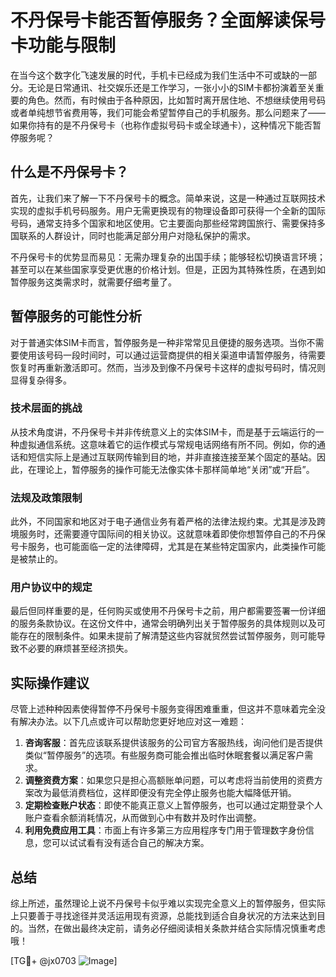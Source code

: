 # 不丹保号卡能否暂停服务？全面解读保号卡功能与限制

在当今这个数字化飞速发展的时代，手机卡已经成为我们生活中不可或缺的一部分。无论是日常通讯、社交娱乐还是工作学习，一张小小的SIM卡都扮演着至关重要的角色。然而，有时候由于各种原因，比如暂时离开居住地、不想继续使用号码或者单纯想节省费用等，我们可能会希望暂停自己的手机服务。那么问题来了——如果你持有的是不丹保号卡（也称作虚拟号码卡或全球通卡），这种情况下能否暂停服务呢？

## 什么是不丹保号卡？

首先，让我们来了解一下不丹保号卡的概念。简单来说，这是一种通过互联网技术实现的虚拟手机号码服务。用户无需更换现有的物理设备即可获得一个全新的国际号码，通常支持多个国家和地区使用。它主要面向那些经常跨国旅行、需要保持多国联系的人群设计，同时也能满足部分用户对隐私保护的需求。

不丹保号卡的优势显而易见：无需办理复杂的出国手续；能够轻松切换语言环境；甚至可以在某些国家享受更优惠的价格计划。但是，正因为其特殊性质，在遇到如暂停服务这类需求时，就需要仔细考量了。

## 暂停服务的可能性分析

对于普通实体SIM卡而言，暂停服务是一种非常常见且便捷的服务选项。当你不需要使用该号码一段时间时，可以通过运营商提供的相关渠道申请暂停服务，待需要恢复时再重新激活即可。然而，当涉及到像不丹保号卡这样的虚拟号码时，情况则显得复杂得多。

### 技术层面的挑战

从技术角度讲，不丹保号卡并非传统意义上的实体SIM卡，而是基于云端运行的一种虚拟通信系统。这意味着它的运作模式与常规电话网络有所不同。例如，你的通话和短信实际上是通过互联网传输到目的地，并非直接连接至某个固定的基站。因此，在理论上，暂停服务的操作可能无法像实体卡那样简单地“关闭”或“开启”。

### 法规及政策限制

此外，不同国家和地区对于电子通信业务有着严格的法律法规约束。尤其是涉及跨境服务时，还需要遵守国际间的相关协议。这就意味着即使你想暂停自己的不丹保号卡服务，也可能面临一定的法律障碍，尤其是在某些特定国家内，此类操作可能是被禁止的。

### 用户协议中的规定

最后但同样重要的是，任何购买或使用不丹保号卡之前，用户都需要签署一份详细的服务条款协议。在这份文件中，通常会明确列出关于暂停服务的具体规则以及可能存在的限制条件。如果未提前了解清楚这些内容就贸然尝试暂停服务，则可能导致不必要的麻烦甚至经济损失。

## 实际操作建议

尽管上述种种因素使得暂停不丹保号卡服务变得困难重重，但这并不意味着完全没有解决办法。以下几点或许可以帮助您更好地应对这一难题：

1. **咨询客服**：首先应该联系提供该服务的公司官方客服热线，询问他们是否提供类似“暂停服务”的选项。有些服务商可能会推出临时休眠套餐以满足客户需求。
2. **调整资费方案**：如果您只是担心高额账单问题，可以考虑将当前使用的资费方案改为最低消费档位，这样即便没有完全停止服务也能大幅降低开销。
3. **定期检查账户状态**：即使不能真正意义上暂停服务，也可以通过定期登录个人账户查看余额消耗情况，从而做到心中有数并及时作出调整。
4. **利用免费应用工具**：市面上有许多第三方应用程序专门用于管理数字身份信息，您可以试试看有没有适合自己的解决方案。

## 总结

综上所述，虽然理论上说不丹保号卡似乎难以实现完全意义上的暂停服务，但实际上只要善于寻找途径并灵活运用现有资源，总能找到适合自身状况的方法来达到目的。当然，在做出最终决定前，请务必仔细阅读相关条款并结合实际情况慎重考虑哦！

[TG💪+ @jx0703 ![Image](https://github.com/user-attachments/assets/dbca1d08-cadb-493c-b0ec-ad6f7a83f270)]